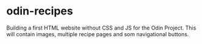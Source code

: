 # odin-recipes
Building a first HTML website without CSS and JS for the Odin Project.
This will contain images, multiple recipe pages and som navigational buttons.